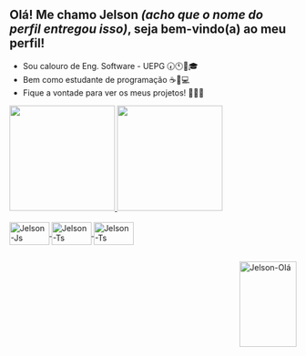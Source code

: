 ## Olá! Me chamo Jelson *(acho que o nome do perfil entregou isso)*, seja bem-vindo(a) ao meu perfil!

- Sou calouro de Eng. Software - UEPG 🕢🕚🏫🎓
- Bem como estudante de programação ☕💾💻
- Fique a vontade para ver os meus projetos! 📓👨‍💻   

<div>
  <a href="https://github.com/JelsonJr">
  <img height="185em" src="https://github-readme-stats.vercel.app/api?username=JelsonJr&show_icons=true&theme=kacho_ga&include_all_commits=true&count_private=true"/>
  <img height="185em" src="https://github-readme-stats.vercel.app/api/top-langs/?username=JelsonJr&layout=compact&langs_count=7&theme=kacho_ga"/>
</div>

<div style="display: inline_block"><br>
  <img align="center" alt="Jelson-Js" height="40" width="70" src="https://img.shields.io/badge/HTML-239120?style=for-the-badge&logo=html5&logoColor=white">
  <img align="center" alt="Jelson-Ts" height="40" width="70" src="https://img.shields.io/badge/JavaScript-F7DF1E?style=for-the-badge&logo=javascript&logoColor=black">
  <img align="center" alt="Jelson-Ts" height="40" width="70" src="https://img.shields.io/badge/Java-ED8B00?style=for-the-badge&logo=java&logoColor=white">
 </div>
 
  ##
  
<div>
 <img align="right" alt="Jelson-Olá" height="150" width="100" src="https://media.discordapp.net/attachments/881675315439611924/882758897700569098/Webp.net-gifmaker.gif?width=453&height=453">
</div>

